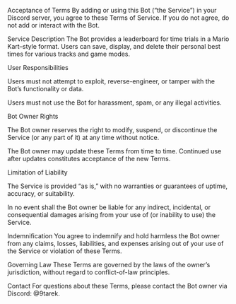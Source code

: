 Acceptance of Terms
By adding or using this Bot (“the Service”) in your Discord server, you agree to these Terms of Service. If you do not agree, do not add or interact with the Bot.

Service Description
The Bot provides a leaderboard for time trials in a Mario Kart–style format. Users can save, display, and delete their personal best times for various tracks and game modes.

User Responsibilities

Users must not attempt to exploit, reverse-engineer, or tamper with the Bot’s functionality or data.

Users must not use the Bot for harassment, spam, or any illegal activities.

Bot Owner Rights

The Bot owner reserves the right to modify, suspend, or discontinue the Service (or any part of it) at any time without notice.

The Bot owner may update these Terms from time to time. Continued use after updates constitutes acceptance of the new Terms.

Limitation of Liability

The Service is provided “as is,” with no warranties or guarantees of uptime, accuracy, or suitability.

In no event shall the Bot owner be liable for any indirect, incidental, or consequential damages arising from your use of (or inability to use) the Service.

Indemnification
You agree to indemnify and hold harmless the Bot owner from any claims, losses, liabilities, and expenses arising out of your use of the Service or violation of these Terms.

Governing Law
These Terms are governed by the laws of the owner’s jurisdiction, without regard to conflict-of-law principles.

Contact
For questions about these Terms, please contact the Bot owner via Discord: @9tarek.
